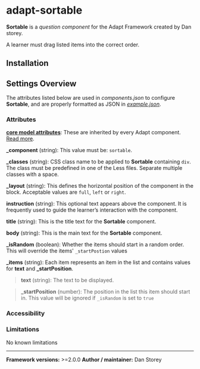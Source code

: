 # adapt-sortable

**Sortable** is a *question component* for the Adapt Framework created by Dan storey.

A learner must drag listed items into the correct order.

## Installation

## Settings Overview

The attributes listed below are used in *components.json* to configure **Sortable**, and are properly formatted as JSON in [*example.json*](https://github.com/danielstorey/adapt-sortable/example.json).

### Attributes

[**core model attributes**](https://github.com/adaptlearning/adapt_framework/wiki/Core-model-attributes): These are inherited by every Adapt component. [Read more](https://github.com/adaptlearning/adapt_framework/wiki/Core-model-attributes).

**_component** (string): This value must be: `sortable`.

**_classes** (string): CSS class name to be applied to **Sortable** containing `div`. The class must be predefined in one of the Less files. Separate multiple classes with a space.

**_layout** (string): This defines the horizontal position of the component in the block. Acceptable values are `full`, `left` or `right`.

**instruction** (string): This optional text appears above the component. It is frequently used to
guide the learner’s interaction with the component.

**title** (string): This is the title text for the **Sortable** component.

**body** (string): This is the main text for the **Sortable** component.

**_isRandom** (boolean): Whether the items should start in a random order. This will override the items' `_startPostion` values

**_items** (string): Each item represents an item in the list and contains values for **text** and **_startPosition**.

>**text** (string): The text to be displayed.

>**_startPosition** (number): The position in the list this item should start in. This value will be ignored if `_isRandom` is set to `true` 

### Accessibility

### Limitations

No known limitations

----------------------------
**Framework versions:**  >=2.0.0
**Author / maintainer:** Dan Storey
